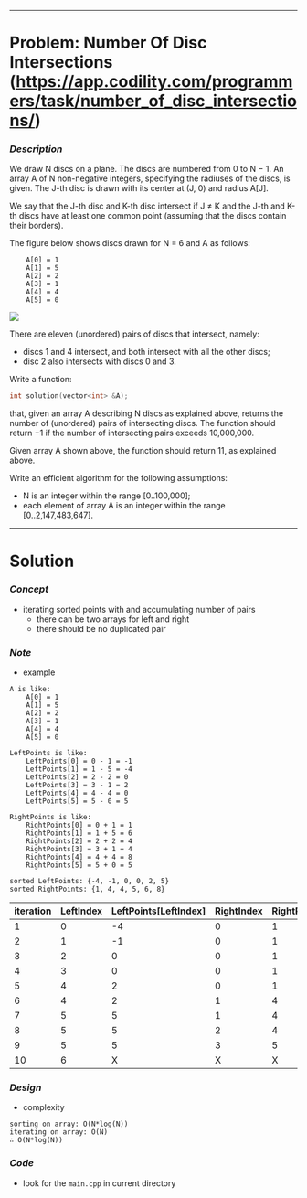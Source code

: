 
---

# Problem: Number Of Disc Intersections (https://app.codility.com/programmers/task/number_of_disc_intersections/)

### *Description*
We draw N discs on a plane. The discs are numbered from 0 to N − 1. An array A of N non-negative integers, specifying the radiuses of the discs, is given. The J-th disc is drawn with its center at (J, 0) and radius A[J].

We say that the J-th disc and K-th disc intersect if J ≠ K and the J-th and K-th discs have at least one common point (assuming that the discs contain their borders).

The figure below shows discs drawn for N = 6 and A as follows:

```
    A[0] = 1
    A[1] = 5
    A[2] = 2
    A[3] = 1
    A[4] = 4
    A[5] = 0
```

![](https://codility-frontend-prod.s3.amazonaws.com/media/task_static/number_of_disc_intersections/static/images/auto/0eed8918b13a735f4e396c9a87182a38.png)

There are eleven (unordered) pairs of discs that intersect, namely:

- discs 1 and 4 intersect, and both intersect with all the other discs;
- disc 2 also intersects with discs 0 and 3.

Write a function:

```cpp
int solution(vector<int> &A);
```

that, given an array A describing N discs as explained above, returns the number of (unordered) pairs of intersecting discs. The function should return −1 if the number of intersecting pairs exceeds 10,000,000.

Given array A shown above, the function should return 11, as explained above.

Write an efficient algorithm for the following assumptions:

- N is an integer within the range [0..100,000];
- each element of array A is an integer within the range [0..2,147,483,647].

---

# Solution

### *Concept*
- iterating sorted points with and accumulating number of pairs
    - there can be two arrays for left and right
    - there should be no duplicated pair

### *Note*
- example

```
A is like:
    A[0] = 1
    A[1] = 5
    A[2] = 2
    A[3] = 1
    A[4] = 4
    A[5] = 0

LeftPoints is like:
    LeftPoints[0] = 0 - 1 = -1
    LeftPoints[1] = 1 - 5 = -4
    LeftPoints[2] = 2 - 2 = 0
    LeftPoints[3] = 3 - 1 = 2
    LeftPoints[4] = 4 - 4 = 0
    LeftPoints[5] = 5 - 0 = 5

RightPoints is like:
    RightPoints[0] = 0 + 1 = 1
    RightPoints[1] = 1 + 5 = 6
    RightPoints[2] = 2 + 2 = 4
    RightPoints[3] = 3 + 1 = 4
    RightPoints[4] = 4 + 4 = 8
    RightPoints[5] = 5 + 0 = 5

sorted LeftPoints: {-4, -1, 0, 0, 2, 5}
sorted RightPoints: {1, 4, 4, 5, 6, 8}
```

iteration | LeftIndex | LeftPoints[LeftIndex] | RightIndex | RightPoints[RightIndex] | Intersections
--- | --- | --- | --- | --- | ---
1 | 0 | -4 | 0 | 1 | 0 + (0 - 0)
2 | 1 | -1 | 0 | 1 | 0 + (1 - 0)
3 | 2 | 0 | 0 | 1 | 1 + (2 - 0)
4 | 3 | 0 | 0 | 1 | 3 + (3 - 0)
5 | 4 | 2 | 0 | 1 | 6
6 | 4 | 2 | 1 | 4 | 6 + (4 - 1)
7 | 5 | 5 | 1 | 4 | 9
8 | 5 | 5 | 2 | 4 | 9
9 | 5 | 5 | 3 | 5 | 9 + (5 - 3)
10 | 6 | X | X | X | 11

### *Design*

- complexity
```
sorting on array: O(N*log(N))
iterating on array: O(N)
∴ O(N*log(N))
```

### *Code*
- look for the `main.cpp` in current directory